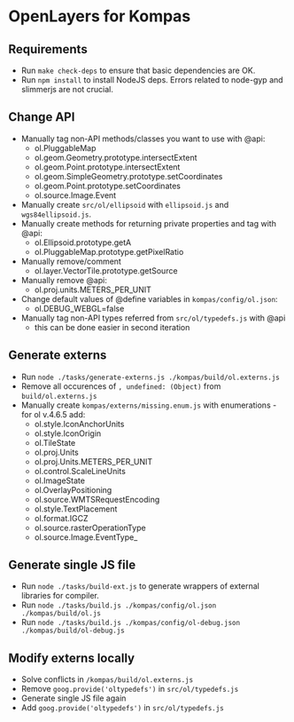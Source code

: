 # OpenLayers for Kompas

## Requirements
* Run `make check-deps` to ensure that basic dependencies are OK.
* Run `npm install` to install NodeJS deps. Errors related to node-gyp and slimmerjs are not crucial.

## Change API
* Manually tag non-API methods/classes you want to use with @api:
   * ol.PluggableMap
   * ol.geom.Geometry.prototype.intersectExtent 
   * ol.geom.Point.prototype.intersectExtent
   * ol.geom.SimpleGeometry.prototype.setCoordinates
   * ol.geom.Point.prototype.setCoordinates
   * ol.source.Image.Event
* Manually create `src/ol/ellipsoid` with `ellipsoid.js` and `wgs84ellipsoid.js`.
* Manually create methods for returning private properties and tag with @api:
   * ol.Ellipsoid.prototype.getA 
   * ol.PluggableMap.prototype.getPixelRatio
* Manually remove/comment 
   * ol.layer.VectorTile.prototype.getSource
* Manually remove @api:
   * ol.proj.units.METERS_PER_UNIT 
* Change default values of @define variables in `kompas/config/ol.json`:
   * ol.DEBUG_WEBGL=false
* Manually tag non-API types referred from `src/ol/typedefs.js` with @api
   * this can be done easier in second iteration

## Generate externs
* Run `node ./tasks/generate-externs.js ./kompas/build/ol.externs.js`
* Remove all occurences of `, undefined: (Object)` from `build/ol.externs.js`
* Manually create `kompas/externs/missing.enum.js` with enumerations - for ol v.4.6.5 add:
   * ol.style.IconAnchorUnits
   * ol.style.IconOrigin
   * ol.TileState
   * ol.proj.Units
   * ol.proj.Units.METERS_PER_UNIT 
   * ol.control.ScaleLineUnits
   * ol.ImageState
   * ol.OverlayPositioning
   * ol.source.WMTSRequestEncoding
   * ol.style.TextPlacement
   * ol.format.IGCZ
   * ol.source.rasterOperationType
   * ol.source.Image.EventType_  
 

## Generate single JS file
* Run `node ./tasks/build-ext.js` to generate wrappers of external libraries for compiler.
* Run `node ./tasks/build.js ./kompas/config/ol.json ./kompas/build/ol.js`
* Run `node ./tasks/build.js ./kompas/config/ol-debug.json ./kompas/build/ol-debug.js`


## Modify externs locally
* Solve conflicts in `/kompas/build/ol.externs.js`
* Remove `goog.provide('oltypedefs')` in `src/ol/typedefs.js`
* Generate single JS file again
* Add `goog.provide('oltypedefs')` in `src/ol/typedefs.js`
